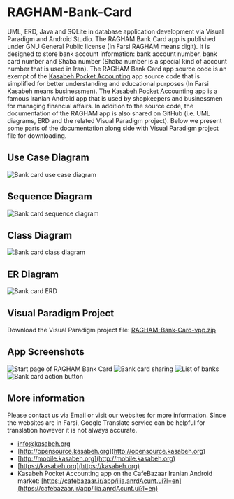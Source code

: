 # RAGHAM-Bank-Card
UML, ERD, Java and SQLite in database application development via Visual Paradigm and Android Studio.
The RAGHAM Bank Card app is published under GNU General Public license (In Farsi RAGHAM means digit). It is designed to store bank account information: bank account number, bank card number and Shaba number (Shaba number is a special kind of account number that is used in Iran). The RAGHAM Bank Card app source code is an exempt of the [Kasabeh Pocket Accounting](https://cafebazaar.ir/app/ilia.anrdAcunt.ui?l=en) app source code that is simplified for better understanding and educational purposes (In Farsi Kasabeh means businessmen). The [Kasabeh Pocket Accounting](https://cafebazaar.ir/app/ilia.anrdAcunt.ui?l=en) app is a famous Iranian Android app that is used by shopkeepers and businessmen for managing financial affairs. In addition to the source code, the documentation of the RAGHAM app is also shared on GitHub (i.e. UML diagrams, ERD and the related Visual Paradigm project). Below we present some parts of the documentation along side with Visual Paradigm project file for downloading.

## Use Case Diagram
![Bank card use case diagram](http://opensource.kasabeh.org/images/card-bank-use-case.jpg)

## Sequence Diagram
![Bank card sequence diagram](http://opensource.kasabeh.org/images/new-card-sequence-diagram.jpg)

## Class Diagram
![Bank card class diagram](http://opensource.kasabeh.org/images/class-diagram.jpg)

## ER Diagram
![Bank card ERD](http://opensource.kasabeh.org/images/card-bank-ERD.jpg)

## Visual Paradigm Project
Download the Visual Paradigm project file: [RAGHAM-Bank-Card-vpp.zip](http://opensource.kasabeh.org/app-sources/RAGHAM-bank-card-vpp.zip)

## App Screenshots
![Start page of RAGHAM Bank Card](http://opensource.kasabeh.org/images/01-card-bank-start-page.png)
![Bank card sharing](http://opensource.kasabeh.org/images/03-share-card-bank.png)
![List of banks](http://opensource.kasabeh.org/images/05-banks-list.png)
![Bank card action button](http://opensource.kasabeh.org/images/04-share-via-whatsApp.png)

## More information
Please contact us via Email or visit our websites for more information. Since the websites are in Farsi, Google Translate service can be helpful for translation however it is not always accurate.
* info@kasabeh.org
* [http://opensource.kasabeh.org](http://opensource.kasabeh.org)
* [http://mobile.kasabeh.org](http://mobile.kasabeh.org)
* [https://kasabeh.org](https://kasabeh.org)
* Kasabeh Pocket Accounting app on the CafeBazaar Iranian Android market: [https://cafebazaar.ir/app/ilia.anrdAcunt.ui?l=en](https://cafebazaar.ir/app/ilia.anrdAcunt.ui?l=en)
